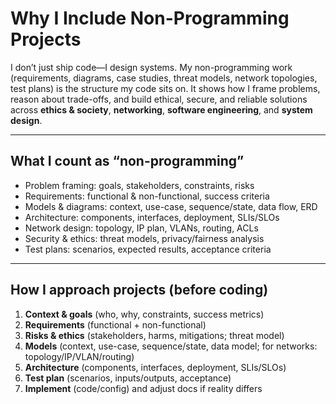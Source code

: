 # Why I Include Non-Programming Projects

I don’t just ship code—I design systems. My non-programming work (requirements, diagrams, case studies, threat models, network topologies, test plans) is the structure my code sits on. It shows how I frame problems, reason about trade-offs, and build ethical, secure, and reliable solutions across **ethics & society**, **networking**, **software engineering**, and **system design**.

---

## What I count as “non-programming”

* Problem framing: goals, stakeholders, constraints, risks
* Requirements: functional & non-functional, success criteria
* Models & diagrams: context, use-case, sequence/state, data flow, ERD
* Architecture: components, interfaces, deployment, SLIs/SLOs
* Network design: topology, IP plan, VLANs, routing, ACLs
* Security & ethics: threat models, privacy/fairness analysis
* Test plans: scenarios, expected results, acceptance criteria

---


## How I approach projects (before coding)

1. **Context & goals** (who, why, constraints, success metrics)
2. **Requirements** (functional + non-functional)
3. **Risks & ethics** (stakeholders, harms, mitigations; threat model)
4. **Models** (context, use-case, sequence/state, data model; for networks: topology/IP/VLAN/routing)
5. **Architecture** (components, interfaces, deployment, SLIs/SLOs)
6. **Test plan** (scenarios, inputs/outputs, acceptance)
7. **Implement** (code/config) and adjust docs if reality differs

